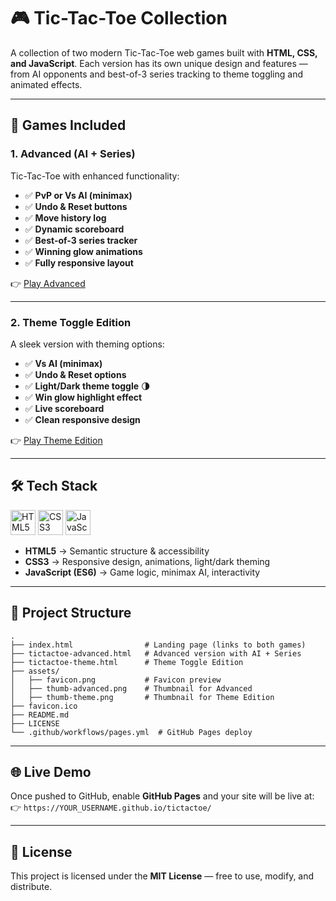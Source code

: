 # 🎮 Tic-Tac-Toe Collection  

A collection of two modern Tic-Tac-Toe web games built with **HTML, CSS, and JavaScript**. Each version has its own unique design and features — from AI opponents and best-of-3 series tracking to theme toggling and animated effects.  

---

## 🚀 Games Included  

### 1. Advanced (AI + Series)  
Tic-Tac-Toe with enhanced functionality:  
- ✅ **PvP or Vs AI (minimax)**  
- ✅ **Undo & Reset buttons**  
- ✅ **Move history log**  
- ✅ **Dynamic scoreboard**  
- ✅ **Best-of-3 series tracker**  
- ✅ **Winning glow animations**  
- ✅ **Fully responsive layout**  

👉 [Play Advanced](tictactoe-advanced.html)  

---

### 2. Theme Toggle Edition  
A sleek version with theming options:  
- ✅ **Vs AI (minimax)**  
- ✅ **Undo & Reset options**  
- ✅ **Light/Dark theme toggle** 🌗  
- ✅ **Win glow highlight effect**  
- ✅ **Live scoreboard**  
- ✅ **Clean responsive design**  

👉 [Play Theme Edition](tictactoe-theme.html)  

---

## 🛠 Tech Stack  

<p align="left">
  <img src="https://cdn.jsdelivr.net/gh/devicons/devicon/icons/html5/html5-original.svg" alt="HTML5" width="40" height="40"/>
  <img src="https://cdn.jsdelivr.net/gh/devicons/devicon/icons/css3/css3-original.svg" alt="CSS3" width="40" height="40"/>
  <img src="https://cdn.jsdelivr.net/gh/devicons/devicon/icons/javascript/javascript-original.svg" alt="JavaScript" width="40" height="40"/>
</p>

- **HTML5** → Semantic structure & accessibility  
- **CSS3** → Responsive design, animations, light/dark theming  
- **JavaScript (ES6)** → Game logic, minimax AI, interactivity  

---

## 📂 Project Structure  

```
.
├── index.html                # Landing page (links to both games)
├── tictactoe-advanced.html   # Advanced version with AI + Series
├── tictactoe-theme.html      # Theme Toggle Edition
├── assets/
│   ├── favicon.png           # Favicon preview
│   ├── thumb-advanced.png    # Thumbnail for Advanced
│   ├── thumb-theme.png       # Thumbnail for Theme Edition
├── favicon.ico
├── README.md
├── LICENSE
└── .github/workflows/pages.yml  # GitHub Pages deploy
```

---

## 🌐 Live Demo  

Once pushed to GitHub, enable **GitHub Pages** and your site will be live at:  
👉 `https://YOUR_USERNAME.github.io/tictactoe/`

---

## 📜 License  

This project is licensed under the **MIT License** — free to use, modify, and distribute.  
